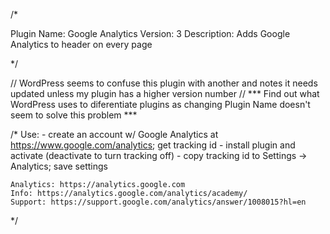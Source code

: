 /*

Plugin Name: Google Analytics
Version: 3
Description: Adds Google Analytics to header on every page

*/

// WordPress seems to confuse this plugin with another and notes it needs updated unless my plugin has a higher version number
// *** Find out what WordPress uses to diferentiate plugins as changing Plugin Name doesn't seem to solve this problem ***

/*
    Use:
        - create an account w/ Google Analytics at https://www.google.com/analytics; get tracking id
        - install plugin and activate (deactivate to turn tracking off)
        - copy tracking id to Settings -> Analytics; save settings

    Analytics: https://analytics.google.com
    Info: https://analytics.google.com/analytics/academy/
    Support: https://support.google.com/analytics/answer/1008015?hl=en
*/
